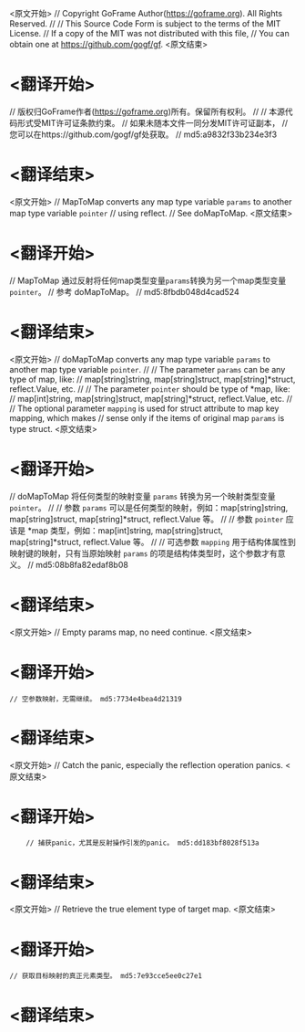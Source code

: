 
<原文开始>
// Copyright GoFrame Author(https://goframe.org). All Rights Reserved.
//
// This Source Code Form is subject to the terms of the MIT License.
// If a copy of the MIT was not distributed with this file,
// You can obtain one at https://github.com/gogf/gf.
<原文结束>

# <翻译开始>
// 版权归GoFrame作者(https://goframe.org)所有。保留所有权利。
//
// 本源代码形式受MIT许可证条款约束。
// 如果未随本文件一同分发MIT许可证副本，
// 您可以在https://github.com/gogf/gf处获取。
// md5:a9832f33b234e3f3
# <翻译结束>


<原文开始>
// MapToMap converts any map type variable `params` to another map type variable `pointer`
// using reflect.
// See doMapToMap.
<原文结束>

# <翻译开始>
// MapToMap 通过反射将任何map类型变量`params`转换为另一个map类型变量`pointer`。
// 参考 doMapToMap。
// md5:8fbdb048d4cad524
# <翻译结束>


<原文开始>
// doMapToMap converts any map type variable `params` to another map type variable `pointer`.
//
// The parameter `params` can be any type of map, like:
// map[string]string, map[string]struct, map[string]*struct, reflect.Value, etc.
//
// The parameter `pointer` should be type of *map, like:
// map[int]string, map[string]struct, map[string]*struct, reflect.Value, etc.
//
// The optional parameter `mapping` is used for struct attribute to map key mapping, which makes
// sense only if the items of original map `params` is type struct.
<原文结束>

# <翻译开始>
// doMapToMap 将任何类型的映射变量 `params` 转换为另一个映射类型变量 `pointer`。
//
// 参数 `params` 可以是任何类型的映射，例如：map[string]string, map[string]struct, map[string]*struct, reflect.Value 等。
//
// 参数 `pointer` 应该是 *map 类型，例如：map[int]string, map[string]struct, map[string]*struct, reflect.Value 等。
//
// 可选参数 `mapping` 用于结构体属性到映射键的映射，只有当原始映射 `params` 的项是结构体类型时，这个参数才有意义。
// md5:08b8fa82edaf8b08
# <翻译结束>


<原文开始>
// Empty params map, no need continue.
<原文结束>

# <翻译开始>
	// 空参数映射，无需继续。 md5:7734e4bea4d21319
# <翻译结束>


<原文开始>
// Catch the panic, especially the reflection operation panics.
<原文结束>

# <翻译开始>
		// 捕获panic，尤其是反射操作引发的panic。 md5:dd183bf8028f513a
# <翻译结束>


<原文开始>
// Retrieve the true element type of target map.
<原文结束>

# <翻译开始>
	// 获取目标映射的真正元素类型。 md5:7e93cce5ee0c27e1
# <翻译结束>

